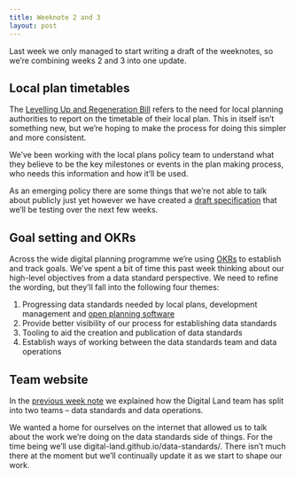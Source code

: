 ```yaml
---
title: Weeknote 2 and 3
layout: post
---
```


Last week we only managed to start writing a draft of the weeknotes, so we’re combining weeks 2 and 3 into one update.

## Local plan timetables

The [Levelling Up and Regeneration Bill](https://bills.parliament.uk/publications/49177/documents/2671) refers to the need for local planning authorities to report on the timetable of their local plan. This in itself isn’t something new, but we’re hoping to make the process for doing this simpler and more consistent. 

We’ve been working with the local plans policy team to understand what they believe to be the key milestones or events in the plan making process, who needs this information and how it’ll be used.

As an emerging policy there are some things that we’re not able to talk about publicly just yet however we have created a [draft specification](https://digital-land.github.io/specification/specification/development-plan/) that we’ll be testing over the next few weeks.

## Goal setting and OKRs

Across the wide digital planning programme we’re using [OKRs](https://en.wikipedia.org/wiki/OKR) to establish and track goals. We’ve spent a bit of time this past week thinking about our high-level objectives from a data standard perspective. We need to refine the wording, but they’ll fall into the following four themes:

1. Progressing data standards needed by local plans, development management and [open planning software](https://opendigitalplanning.org/)
2. Provide better visibility of our process for establishing data standards
3. Tooling to aid the creation and publication of data standards
4. Establish ways of working between the data standards team and data operations

## Team website

In the [previous week note](https://digital-land.github.io/data-standards/weeknote/2023/03/24/weeknote-1.html) we explained how the Digital Land team has split into two teams – data standards and data operations.

We wanted a home for ourselves on the internet that allowed us to talk about the work we’re doing on the data standards side of things. For the time being we’ll use digital-land.github.io/data-standards/. There isn’t much there at the moment but we’ll continually update it as we start to shape our work.